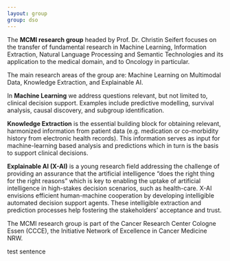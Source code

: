 ```yaml
---
layout: group
group: dso
---
```

The __MCMI research group__ headed by Prof. Dr. Christin Seifert focuses on the transfer of fundamental research in Machine Learning, Information Extraction, Natural Language Processing and Semantic Technologies and its application to the medical domain, and to Oncology in particular.

The main research areas of the group are: Machine Learning on Multimodal Data, Knowledge Extraction, and Explainable AI.

In __Machine Learning__ we address questions relevant, but not limited to, clinical decision support. Examples include predictive modelling, survival analysis, causal discovery, and subgroup identification.

__Knowledge Extraction__ is the essential building block for obtaining relevant, harmonized information from patient data (e.g. medication or co-morbidity history from electronic health records). This information serves as input for machine-learning based analysis and predictions which in turn is the basis to support clinical decisions.

__Explainable AI (X-AI)__ is a young research field addressing the challenge of providing an assurance that the artificial intelligence “does the right thing for the right reasons” which is key to enabling the uptake of artificial intelligence in high-stakes decision scenarios, such as health-care. X-AI envisions efficient human-machine cooperation by developing intelligible automated decision support agents. These intelligible extraction and prediction processes help fostering the stakeholders’ acceptance and trust.

The MCMI research group is part of the Cancer Research Center Cologne Essen (CCCE), the Initiative Network of Excellence in Cancer Medicine NRW.

test sentence
